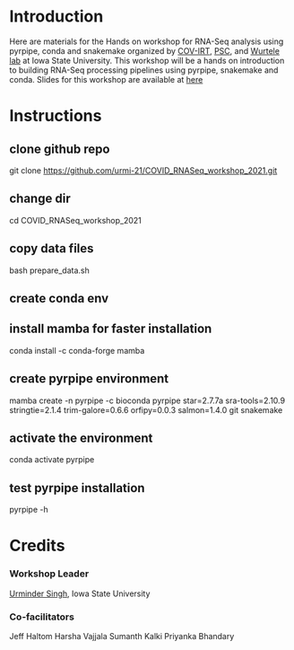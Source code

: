 # Introduction

Here are materials for the Hands on workshop for RNA-Seq analysis using pyrpipe, conda and snakemake organized by [COV-IRT](https://www.cov-irt.org/), [PSC](https://www.psc.edu/), and [Wurtele lab](https://metnetweb.gdcb.iastate.edu/) at Iowa State University.
This workshop will be a hands on introduction to building RNA-Seq processing pipelines using pyrpipe, snakemake and conda. 
Slides for this workshop are available at [here](https://slides.com/urmi21/deck)


# Instructions

## clone github repo
git clone https://github.com/urmi-21/COVID_RNASeq_workshop_2021.git
## change dir
cd COVID_RNASeq_workshop_2021
## copy data files
bash prepare_data.sh

## create conda env

## install mamba for faster installation
conda install -c conda-forge mamba

## create pyrpipe environment
mamba create -n pyrpipe -c bioconda pyrpipe star=2.7.7a sra-tools=2.10.9 stringtie=2.1.4 trim-galore=0.6.6 orfipy=0.0.3 salmon=1.4.0 git snakemake

## activate the environment
conda activate pyrpipe

## test pyrpipe installation
pyrpipe -h

# Credits

### Workshop Leader 
[Urminder Singh](https://urmi-21.github.io/), Iowa State University

### Co-facilitators
Jeff Haltom
Harsha Vajjala
Sumanth Kalki 
Priyanka Bhandary


